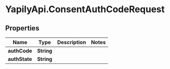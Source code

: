 # YapilyApi.ConsentAuthCodeRequest

## Properties

Name | Type | Description | Notes
------------ | ------------- | ------------- | -------------
**authCode** | **String** |  | 
**authState** | **String** |  | 


